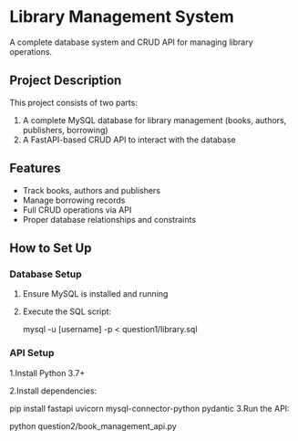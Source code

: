 # Library Management System

A complete database system and CRUD API for managing library operations.

## Project Description

This project consists of two parts:
1. A complete MySQL database for library management (books, authors, publishers, borrowing)
2. A FastAPI-based CRUD API to interact with the database

## Features

- Track books, authors and publishers
- Manage borrowing records
- Full CRUD operations via API
- Proper database relationships and constraints

## How to Set Up

### Database Setup

1. Ensure MySQL is installed and running
2. Execute the SQL script:
   
   mysql -u [username] -p < question1/library.sql

### API Setup
1.Install Python 3.7+

2.Install dependencies:

 pip install fastapi uvicorn mysql-connector-python pydantic
3.Run the API:

 python question2/book_management_api.py
